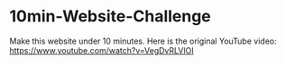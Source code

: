 # 10min-Website-Challenge
Make this website under 10 minutes.
Here is the original YouTube video: https://www.youtube.com/watch?v=VegDvRLVlOI
